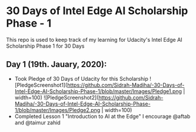 # 30 Days of Intel Edge AI Scholarship Phase - 1
This repo is used to keep track of my learning for Udacity's  Intel Edge AI Scholarship Phase 1 for 30 Days

## Day 1 (19th. Jauary, 2020):
- Took Pledge of 30 Days of Udacity for this Scholarship ![PledgeScreenshot1](https://github.com/Sidrah-Madiha/-30-Days-of-Intel-Edge-AI-Scholarship-Phase-1/blob/master/Images/Pledge1.png | width=100) ![PledgeScreenshot2](https://github.com/Sidrah-Madiha/-30-Days-of-Intel-Edge-AI-Scholarship-Phase-1/blob/master/Images/Pledge2.png | width=100)
- Completed Lesson 1 "Introduction to AI at the Edge" 
I encourage @aftab and @taimur zahid 
